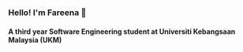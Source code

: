 ### Hello! I'm Fareena 👋

<!--
**fareena08/fareena08** is a ✨ _special_ ✨ repository because its `README.md` (this file) appears on your GitHub profile.

Here are some ideas to get you started:
-->
#### A third year Software Engineering student at Universiti Kebangsaan Malaysia (UKM)
<!--
- 🌱 I’m currently learning ...
- 📫 Feel free to reach me at https://www.linkedin.com/in/fareena-firdaus/ 
- 👯 I’m looking to collaborate on ...
- 🤔 I’m looking for help with ...
- 💬 Ask me about ...
- 😄 Pronouns: ...
- ⚡ Fun fact: ...
-->
